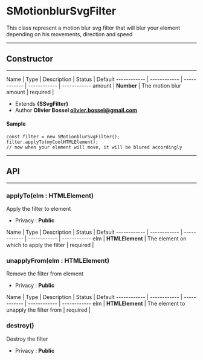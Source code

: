 # SMotionblurSvgFilter
This class represent a motion blur svg filter that will blur your
element depending on his movements, direction and speed

-----------------------------
## Constructor
-----------------------------



Name | Type | Description | Status | Default
------------ | ------------ | ------------ | ------------ | ------------
amount | **Number** | The motion blur amount | required | 

- Extends **{SSvgFilter}**
- Author **Olivier Bossel <olivier.bossel@gmail.com>**

#### Sample
```language-undefined
const filter = new SMotionblurSvgFilter();
filter.applyTo(myCoolHTMLElement);
// now when your element will move, it will be blured accordingly

```



-----------------------------
## API
-----------------------------

### applyTo(elm : HTMLElement)
Apply the filter to element
- Privacy : **Public**



Name | Type | Description | Status | Default
------------ | ------------ | ------------ | ------------ | ------------
elm | **HTMLElement** | The element on which to apply the filter | required | 


### unapplyFrom(elm : HTMLElement)
Remove the filter from element
- Privacy : **Public**



Name | Type | Description | Status | Default
------------ | ------------ | ------------ | ------------ | ------------
elm | **HTMLElement** | The element to unapply the filter from | required | 


### destroy()
Destroy the filter
- Privacy : **Public**





